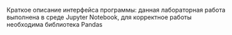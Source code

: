 Краткое описание интерфейса программы: 
данная лабораторная работа выполнена в среде Jupyter Notebook, для корректное работы необходима библиотека Pandas
